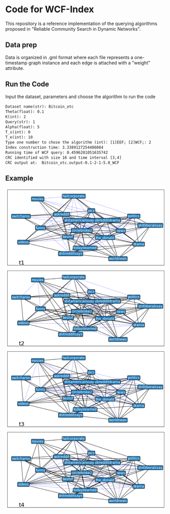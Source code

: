 # Code for WCF-Index
This repository is a reference implementation of the querying algorithms proposed in "Reliable Community Search in Dynamic Networks".

## Data prep
Data is organized in .gml format where each file represents a one-timestamp graph instance and each edge is attached with a "weight" attribute.

## Run the Code
Input the dataset, parameters and choose the algorithm to run the code

```
Dataset name(str): Bitcoin_otc
Theta(float): 0.1
K(int): 2
Query(str): 1
Alpha(float): 5
T_s(int): 0
T_e(int): 10
Type one number to chose the algorithm (int): [1]EEF; [2]WCF;: 2
Index construction time: 3.3389127254486084
Running time of WCF query: 0.4596281051635742
CRC identified with size 16 and time interval [3,4]
CRC output at:  Bitcoin_otc.output-0.1-2-1-5.0_WCF
```

## Example
![](/img/output0.png)
![](/img/output1.png)
![](/img/output2.png)
![](/img/output3.png)